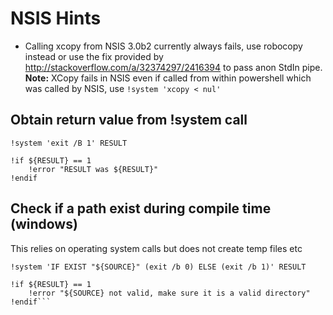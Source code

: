 NSIS Hints
==============

* Calling xcopy from NSIS 3.0b2 currently always fails, use robocopy instead or use the fix provided by http://stackoverflow.com/a/32374297/2416394 to pass anon StdIn pipe. **Note:** XCopy fails in NSIS even if called from within powershell which was called by NSIS, use	 ```!system 'xcopy < nul'```

Obtain return value from !system call
----------------

```
!system 'exit /B 1' RESULT

!if ${RESULT} == 1
	!error "RESULT was ${RESULT}"
!endif
```

Check if a path exist during compile time (windows)
---------------------

This relies on operating system calls but does not create temp files etc

````
!system 'IF EXIST "${SOURCE}" (exit /b 0) ELSE (exit /b 1)' RESULT

!if ${RESULT} == 1
	!error "${SOURCE} not valid, make sure it is a valid directory"
!endif```
